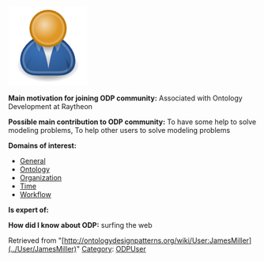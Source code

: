[![Image:ODPUser.png](../images/a/a6/ODPUser.png)](../Image/ODPUser.png "Image:ODPUser.png")




  





__Main motivation for joining ODP community:__ Associated with Ontology Development at Raytheon


__Possible main contribution to ODP community:__ To have some help to solve modeling problems, To help other users to solve modeling problems


__Domains of interest:__



* [General](../Community/General "Community:General")
* [Ontology](../Community/Ontology-based_models "Community:Ontology")
* [Organization](../Community/Organization "Community:Organization")
* [Time](../Community/Time "Community:Time")
* [Workflow](../Community/Workflow "Community:Workflow")


__Is expert of:__


  

__How did I know about ODP:__ surfing the web






Retrieved from "[http://ontologydesignpatterns.org/wiki/User:JamesMiller](../User/JamesMiller)"
 [Category](http://ontologydesignpatterns.org/wiki/Special:Categories "Special:Categories"): [ODPUser](../Category/ODPUser "Category:ODPUser")